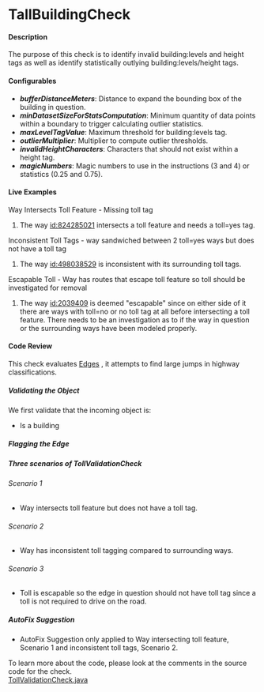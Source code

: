# TallBuildingCheck

#### Description
The purpose of this check is to identify invalid building:levels and height tags as well as identify statistically outlying building:levels/height tags.

#### Configurables
- ***bufferDistanceMeters***: Distance to expand the bounding box of the building in question.
- ***minDatasetSizeForStatsComputation***: Minimum quantity of data points within a boundary to trigger calculating outlier statistics.
- ***maxLevelTagValue***: Maximum threshold for building:levels tag. 
- ***outlierMultiplier***: Multiplier to compute outlier thresholds.
- ***invalidHeightCharacters***: Characters that should not exist within a height tag.
- ***magicNumbers***: Magic numbers to use in the instructions (3 and 4) or statistics (0.25 and 0.75).

#### Live Examples
Way Intersects Toll Feature - Missing toll tag
1. The way [id:824285021](https://www.openstreetmap.org/way/824285021) intersects a toll feature and needs a toll=yes tag.

Inconsistent Toll Tags - way sandwiched between 2 toll=yes ways but does not have a toll tag
1. The way [id:498038529](https://www.openstreetmap.org/way/498038529) is inconsistent with its surrounding toll tags.

Escapable Toll - Way has routes that escape toll feature so toll should be investigated for removal
1. The way [id:2039409](https://www.openstreetmap.org/way/546540482) is deemed "escapable" since on either side of it there are ways with toll=no or no toll tag at all before
   intersecting a toll feature. There needs to be an investigation as to if the way in question or the surrounding ways have been modeled properly.

#### Code Review
This check evaluates [Edges](https://github.com/osmlab/atlas/blob/dev/src/main/java/org/openstreetmap/atlas/geography/atlas/items/Edge.java)
, it attempts to find large jumps in highway classifications.

##### Validating the Object
We first validate that the incoming object is:
* Is a building 

##### Flagging the Edge
##### Three scenarios of TollValidationCheck
###### Scenario 1
* Way intersects toll feature but does not have a toll tag.
###### Scenario 2
* Way has inconsistent toll tagging compared to surrounding ways.
###### Scenario 3
* Toll is escapable so the edge in question should not have toll tag since a toll is not required to drive on the road.

##### AutoFix Suggestion
* AutoFix Suggestion only applied to Way intersecting toll feature, Scenario 1 and inconsistent toll tags, Scenario 2.


To learn more about the code, please look at the comments in the source code for the check.  
[TollValidationCheck.java](../../src/main/java/org/openstreetmap/atlas/checks/validation/tag/TollValidationCheck.java)
